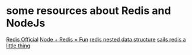 # some resources about Redis and NodeJs
[Redis Official](http://redis.io/)
[Node + Redis = Fun](http://howtonode.org/node-redis-fun)
[redis nested data structure](http://stackoverflow.com/questions/15219858/how-to-store-a-complex-object-in-redis-using-redis-py)
[sails redis a little thing](http://nathanleclaire.com/blog/2013/12/28/the-good-the-bad-and-the-ugly-of-sails-dot-js-realtime-javascript-mvc-framework/)
